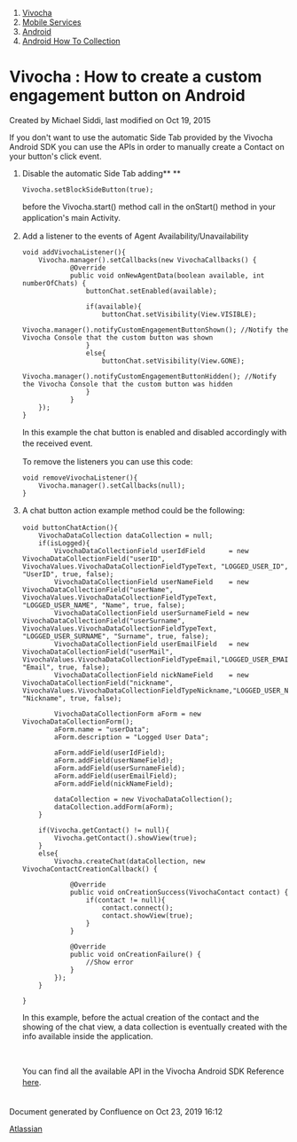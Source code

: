 1.  [Vivocha](index.html)
2.  [Mobile Services](Mobile-Services_1048602.html)
3.  [Android](Android_5079113.html)
4.  [Android How To Collection](5079103.html)

<span id="title-text"> Vivocha : How to create a custom engagement button on Android </span>
============================================================================================

Created by <span class="author"> Michael Siddi</span>, last modified on
Oct 19, 2015

If you don't want to use the automatic Side Tab provided by the Vivocha
Android SDK you can use the APIs in order to manually create a Contact
on your button's click event.

1.  Disable the automatic Side Tab adding** ** 

    ``` syntaxhighlighter-pre
    Vivocha.setBlockSideButton(true);
    ```

    <span style="line-height: 1.4285715;">before
    the Vivocha.start()</span><span
    style="line-height: 1.4285715;"> method call in the onStart() method
    in your application's main Activity.</span>

    <span style="line-height: 1.4285715;">  
    </span>

2.  Add a listener to the events of Agent Availability/Unavailability

    ``` syntaxhighlighter-pre
    void addVivochaListener(){
        Vivocha.manager().setCallbacks(new VivochaCallbacks() {
                @Override
                public void onNewAgentData(boolean available, int numberOfChats) {
                    buttonChat.setEnabled(available);
                    
                    if(available){
                        buttonChat.setVisibility(View.VISIBLE);
                        Vivocha.manager().notifyCustomEngagementButtonShown(); //Notify the Vivocha Console that the custom button was shown
                    }
                    else{
                        buttonChat.setVisibility(View.GONE);
                        Vivocha.manager().notifyCustomEngagementButtonHidden(); //Notify the Vivocha Console that the custom button was hidden
                    }
                }
        });
    }
    ```

    <span style="line-height: 1.4285715;">In this example the chat
    button is enabled and disabled accordingly with the received
    event.  
      
    To remove the listeners you can use this code:</span>

    ``` syntaxhighlighter-pre
    void removeVivochaListener(){
        Vivocha.manager().setCallbacks(null);
    }
    ```

3.  <span style="line-height: 1.4285715;">A chat button action example
    method could be the following:</span>

    ``` syntaxhighlighter-pre
    void buttonChatAction(){
        VivochaDataCollection dataCollection = null;
        if(isLogged){
            VivochaDataCollectionField userIdField      = new VivochaDataCollectionField("userID",        VivochaValues.VivochaDataCollectionFieldTypeText, "LOGGED_USER_ID", "UserID", true, false);
            VivochaDataCollectionField userNameField    = new VivochaDataCollectionField("userName",  VivochaValues.VivochaDataCollectionFieldTypeText, "LOGGED_USER_NAME", "Name", true, false);
            VivochaDataCollectionField userSurnameField = new VivochaDataCollectionField("userSurname", VivochaValues.VivochaDataCollectionFieldTypeText, "LOGGED_USER_SURNAME", "Surname", true, false);
            VivochaDataCollectionField userEmailField   = new VivochaDataCollectionField("userMail",  VivochaValues.VivochaDataCollectionFieldTypeEmail,"LOGGED_USER_EMAIL", "Email", true, false);
            VivochaDataCollectionField nickNameField    = new VivochaDataCollectionField("nickname",  VivochaValues.VivochaDataCollectionFieldTypeNickname,"LOGGED_USER_NICKNAME", "Nickname", true, false);

            VivochaDataCollectionForm aForm = new VivochaDataCollectionForm();
            aForm.name = "userData";
            aForm.description = "Logged User Data";
            
            aForm.addField(userIdField);
            aForm.addField(userNameField);
            aForm.addField(userSurnameField);
            aForm.addField(userEmailField);
            aForm.addField(nickNameField);

            dataCollection = new VivochaDataCollection();
            dataCollection.addForm(aForm);
        }
                
        if(Vivocha.getContact() != null){
            Vivocha.getContact().showView(true);
        }
        else{
            Vivocha.createChat(dataCollection, new VivochaContactCreationCallback() {
                    
                @Override
                public void onCreationSuccess(VivochaContact contact) {
                    if(contact != null){
                        contact.connect();
                        contact.showView(true);
                    }
                }
                    
                @Override
                public void onCreationFailure() {
                    //Show error
                }
            });
        }
        
    }
    ```

    In this example, before the actual creation of the contact and the
    showing of the chat view, a data collection is eventually created
    with the info available inside the application.

     

    <span style="line-height: 1.4285715;"><span
    style="line-height: 1.4285715;">You can find all the available API
    in the Vivocha Android SDK Reference
    </span>[here](Android-SDK-Reference_1048613.html)<span
    style="line-height: 1.4285715;">.  
    </span>  
    </span>

Document generated by Confluence on Oct 23, 2019 16:12

[Atlassian](http://www.atlassian.com/)
